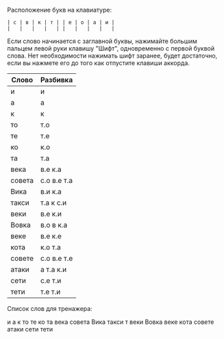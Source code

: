 Расположение букв на клавиатуре:

```
| с | в | к | т | | е | о | а | и |
|   |   |   |   | |   |   |   |   |
```

Если слово начинается с заглавной буквы, нажимайте большим пальцем левой руки клавишу "Шифт", одновременно с первой буквой слова. Нет необходимости нажимать шифт заранее, будет достаточно, если вы нажмете его до того как отпустите клавиши аккорда.

| Слово | Разбивка |
| --- | --- |
| и | и | 
| а | а | 
| к | к | 
| то | т.о | 
| те | т.е | 
| ко | к.о | 
| та | т.а | 
| века | в.е к.а | 
| совета | с.о в.е т.а | 
| Вика | в.и к.а | 
| такси | т.а к с.и | 
| веки | в.е к.и | 
| Вовка | в.о в к.а | 
| веке | в.е к.е | 
| кота | к.о т.а | 
| совете | с.о в.е т.е | 
| атаки | а т.а к.и | 
| сети | с.е т.и | 
| тети | т.е т.и | 

Список слов для тренажера:

и а к то те ко та века совета Вика такси т веки Вовка веке кота совете атаки сети тети

